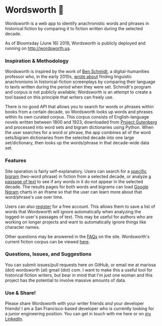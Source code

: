 # Wordsworth 📜

Wordsworth is a web app to identify anachronistic words and phrases in historical fiction by comparing it to fiction written during the selected decade.

As of Bloomsday (June 16) 2019, Wordsworth is publicly deployed and running on http://wordsworth.us.

### Inspiration & Methodology

Wordsworth is inspired by the work of [Ben Schmidt](benschmidt.org), a digital-humanities professor who, in the early 2010s, [wrote about](https://www.theatlantic.com/entertainment/archive/2013/01/did-anyone-say-racial-equality-in-1865-the-language-of-i-lincoln-i/266990/) finding linguistic anachronisms in historical-fiction screenplays by comparing their language to texts written during the period when they were set. Schmidt's program and corpus is not publicly available; Wordsworth is an attempt to create a tool based on this principle that writers can freely use.

There is no good API that allows you to search for words or phrases within books from a certain decade, so Wordsworth looks up words and phrases within its own curated corpus. This corpus consists of English-language novels written between 1800 and 1923, downloaded from [Project Gutenberg](gutenberg.org) and processed into word sets and bigram dictionaries using Python. When the user searches for a word or phrase, the app combines all of the word sets/bigram dictionaries from the selected decade into one large set/dictionary, then looks up the words/phrase in that decade-wide data set.

### Features

Site operation is fairly self-explanatory. Users can search for a [specific bigram](http://www.wordsworth.us/bigram-search) (two-word phrase) in fiction from a selected decade, or analyze [a passage of text](http://www.wordsworth.us/word-search) to see if any words in it do not appear in the selected decade. The results pages for both words and bigrams can load [Google Ngram](https://books.google.com/ngrams) charts in an iframe so that the user can learn more about that word/phrase's use over time.

Users can also [register](http://www.wordsworth.us/register) for a free account. This allows them to save a list of words that Wordsworth will ignore automatically when analyzing the logged-in user's passages of text. This may be useful for authors who are working on longer projects and want to automatically ignore things like character names.

Other questions may be answered in the [FAQs](http://www.wordsworth.us/faqs) on the site. Wordsworth's current fiction corpus can be viewed [here](http://www.wordsworth.us/corpus).

### Questions, Issues, and Suggestions

You can submit issues/pull requests here on GitHub, or email me at marissa (dot) wordsworth (at) gmail (dot) com. I want to make this a useful tool for historical fiction writers, but bear in mind that I'm just one woman and this project has the potential to involve massive amounts of data.

### Use & Share!

Please share Wordsworth with your writer friends _and_ your developer friends! I am a San Francisco-based developer who is currently looking for a junior engineering position. You can get in touch with me here or on [my LinkedIn](https://www.linkedin.com/in/marissa-skudlarek/).

